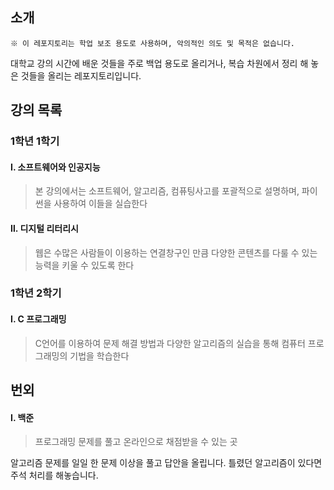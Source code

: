 ## 소개
```
※ 이 레포지토리는 학업 보조 용도로 사용하며, 악의적인 의도 및 목적은 없습니다. 
```
대학교 강의 시간에 배운 것들을 주로 백업 용도로 올리거나, 복습 차원에서 정리 해 놓은 것들을 올리는 레포지토리입니다.

## 강의 목록

### 1학년 1학기
#### Ⅰ. 소프트웨어와 인공지능
> 본 강의에서는 소프트웨어, 알고리즘, 컴퓨팅사고를 포괄적으로 설명하며, 파이썬을 사용하여 이들을 실습한다

#### Ⅱ. 디지털 리터리시
> 웹은 수많은 사람들이 이용하는 연결창구인 만큼 다양한 콘텐츠를 다룰 수 있는 능력을 키울 수 있도록 한다

### 1학년 2학기
#### Ⅰ. C 프로그래밍
> C언어를 이용하여 문제 해결 방법과 다양한 알고리즘의 실습을 통해 컴퓨터 프로그래밍의 기법을 학습한다


## 번외

#### Ⅰ. 백준
> 프로그래밍 문제를 풀고 온라인으로 채점받을 수 있는 곳

알고리즘 문제를 일일 한 문제 이상을 풀고 답안을 올립니다. 틀렸던 알고리즘이 있다면 주석 처리를 해놓습니다.